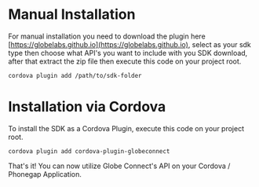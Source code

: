 # Manual Installation

For manual installation you need to download the plugin here [https://globelabs.github.io](https://globelabs.github.io), select as your sdk type then choose what API's you want to include with you SDK download, after that extract the zip file then execute this code on your project root.

```
cordova plugin add /path/to/sdk-folder
```

# Installation via Cordova

To install the SDK as a Cordova Plugin, execute this code on your project root.

```
cordova plugin add cordova-plugin-globeconnect
```

That's it! You can now utilize Globe Connect's API on your Cordova / Phonegap Application.
